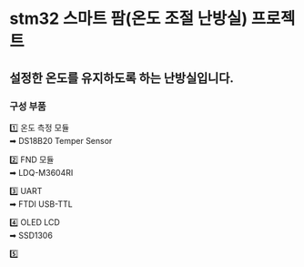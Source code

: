 # stm32 스마트 팜(온도 조절 난방실) 프로젝트 

## 설정한 온도를 유지하도록 하는 난방실입니다.

### 구성 부품 

1️⃣ 온도 측정 모듈 </br>
➡ DS18B20 Temper Sensor

2️⃣ FND 모듈 </br>
➡ LDQ-M3604RI

3️⃣ UART </br>
➡ FTDI USB-TTL

4️⃣ OLED LCD </br>
➡ SSD1306

5️⃣ 
